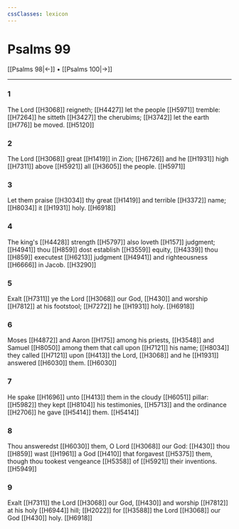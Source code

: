 ```yaml
---
cssClasses: lexicon
---
```

# Psalms 99

[[Psalms 98|←]] • [[Psalms 100|→]]

---

### 1
The Lord [[H3068]] reigneth; [[H4427]] let the people [[H5971]] tremble: [[H7264]] he sitteth [[H3427]] the cherubims; [[H3742]] let the earth [[H776]] be moved. [[H5120]]

### 2
The Lord [[H3068]] great [[H1419]] in Zion; [[H6726]] and he [[H1931]] high [[H7311]] above [[H5921]] all [[H3605]] the people. [[H5971]]

### 3
Let them praise [[H3034]] thy great [[H1419]] and terrible [[H3372]] name; [[H8034]] it [[H1931]] holy. [[H6918]]

### 4
The king's [[H4428]] strength [[H5797]] also loveth [[H157]] judgment; [[H4941]] thou [[H859]] dost establish [[H3559]] equity, [[H4339]] thou [[H859]] executest [[H6213]] judgment [[H4941]] and righteousness [[H6666]] in Jacob. [[H3290]]

### 5
Exalt [[H7311]] ye the Lord [[H3068]] our God, [[H430]] and worship [[H7812]] at his footstool; [[H7272]] he [[H1931]] holy. [[H6918]]

### 6
Moses [[H4872]] and Aaron [[H175]] among his priests, [[H3548]] and Samuel [[H8050]] among them that call upon [[H7121]] his name; [[H8034]] they called [[H7121]] upon [[H413]] the Lord, [[H3068]] and he [[H1931]] answered [[H6030]] them. [[H6030]]

### 7
He spake [[H1696]] unto [[H413]] them in the cloudy [[H6051]] pillar: [[H5982]] they kept [[H8104]] his testimonies, [[H5713]] and the ordinance [[H2706]] he gave [[H5414]] them. [[H5414]]

### 8
Thou answeredst [[H6030]] them, O Lord [[H3068]] our God: [[H430]] thou [[H859]] wast [[H1961]] a God [[H410]] that forgavest [[H5375]] them, though thou tookest vengeance [[H5358]] of [[H5921]] their inventions. [[H5949]]

### 9
Exalt [[H7311]] the Lord [[H3068]] our God, [[H430]] and worship [[H7812]] at his holy [[H6944]] hill; [[H2022]] for [[H3588]] the Lord [[H3068]] our God [[H430]] holy. [[H6918]]